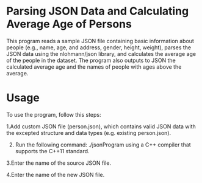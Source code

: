 # Parsing JSON Data and Calculating Average Age of Persons

This program reads a sample JSON file containing basic information about people (e.g., name, age, and address, gender, height, weight), parses the JSON data using the nlohmann/json library, and calculates the average age of the people in the dataset. The program also outputs to JSON the calculated average age and the names of people with ages above the average.

# Usage

To use the program, follow this steps:

1.Add custom JSON file (person.json), which contains valid JSON data with the excepted structure and data types (e.g. existing person.json).

2. Run the following command: ./jsonProgram using a C++ compiler that supports the C++11 standard.

3.Enter the name of the source JSON file.

4.Enter the name of the new JSON file.
